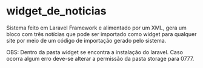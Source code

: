 # widget_de_noticias
Sistema feito em Laravel Framework e alimentado por um XML, gera um bloco com três notícias que pode ser importado como widget para qualquer site por meio de um código de importação gerado pelo sistema.

OBS: Dentro da pasta widget se encontra a instalação do laravel. Caso ocorra algum erro deve-se alterar a permissão da pasta storage para 0777.  
